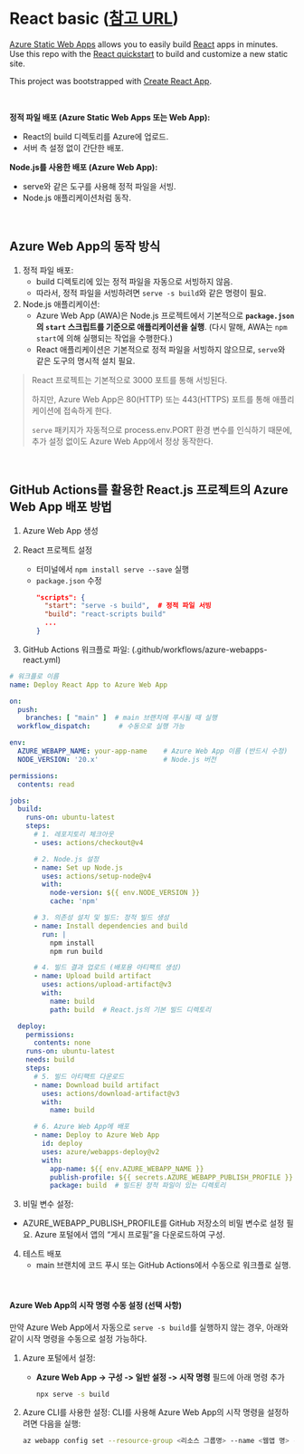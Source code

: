 
# React basic ([참고 URL](https://learn.microsoft.com/ko-kr/azure/app-service/quickstart-nodejs?tabs=linux&pivots=development-environment-azure-portal))

[Azure Static Web Apps](https://docs.microsoft.com/azure/static-web-apps/overview) allows you to easily build [React](https://reactjs.org/) apps in minutes. Use this repo with the [React quickstart](https://docs.microsoft.com/azure/static-web-apps/getting-started?tabs=react) to build and customize a new static site.

This project was bootstrapped with [Create React App](https://github.com/facebook/create-react-app).

<br />

**정적 파일 배포 (Azure Static Web Apps 또는 Web App):**

- React의 build 디렉토리를 Azure에 업로드.
- 서버 측 설정 없이 간단한 배포.

**Node.js를 사용한 배포 (Azure Web App):**

- serve와 같은 도구를 사용해 정적 파일을 서빙.
- Node.js 애플리케이션처럼 동작.


<br />

## Azure Web App의 동작 방식
1. 정적 파일 배포:
   - build 디렉토리에 있는 정적 파일을 자동으로 서빙하지 않음.
   - 따라서, 정적 파일을 서빙하려면 `serve -s build`와 같은 명령이 필요.
2. Node.js 애플리케이션:
   - Azure Web App (AWA)은 Node.js 프로젝트에서 기본적으로 **`package.json`의 `start` 스크립트를 기준으로 애플리케이션을 실행**. (다시 말해, AWA는 `npm start`에 의해 실행되는 작업을 수행한다.)
   - React 애플리케이션은 기본적으로 정적 파일을 서빙하지 않으므로, `serve`와 같은 도구의 명시적 설치 필요.

> React 프로젝트는 기본적으로 3000 포트를 통해 서빙된다.
> 
> 하지만, Azure Web App은 80(HTTP) 또는 443(HTTPS) 포트를 통해 애플리케이션에 접속하게 한다.
> 
> `serve` 패키지가 자동적으로 process.env.PORT 환경 변수를 인식하기 때문에, 추가 설정 없이도 Azure Web App에서 정상 동작한다.

<br />

## GitHub Actions를 활용한 React.js 프로젝트의 Azure Web App 배포 방법

1. Azure Web App 생성

2. React 프로젝트 설정
   - 터미널에서 `npm install serve --save` 실행
   - `package.json` 수정
     ```json
     "scripts": {
       "start": "serve -s build",  # 정적 파일 서빙
       "build": "react-scripts build"
       ...
     }
     ```

3. GitHub Actions 워크플로 파일: (.github/workflows/azure-webapps-react.yml)

  ```yml
  # 워크플로 이름
  name: Deploy React App to Azure Web App
  
  on:
    push:
      branches: [ "main" ]  # main 브랜치에 푸시될 때 실행
    workflow_dispatch:       # 수동으로 실행 가능
  
  env:
    AZURE_WEBAPP_NAME: your-app-name    # Azure Web App 이름 (반드시 수정)
    NODE_VERSION: '20.x'                # Node.js 버전
  
  permissions:
    contents: read
  
  jobs:
    build:
      runs-on: ubuntu-latest
      steps:
        # 1. 레포지토리 체크아웃
        - uses: actions/checkout@v4
  
        # 2. Node.js 설정
        - name: Set up Node.js
          uses: actions/setup-node@v4
          with:
            node-version: ${{ env.NODE_VERSION }}
            cache: 'npm'
  
        # 3. 의존성 설치 및 빌드: 정적 빌드 생성
        - name: Install dependencies and build
          run: |
            npm install
            npm run build
  
        # 4. 빌드 결과 업로드 (배포용 아티팩트 생성)
        - name: Upload build artifact
          uses: actions/upload-artifact@v3
          with:
            name: build
            path: build  # React.js의 기본 빌드 디렉토리
  
    deploy:
      permissions:
        contents: none
      runs-on: ubuntu-latest
      needs: build
      steps:
        # 5. 빌드 아티팩트 다운로드
        - name: Download build artifact
          uses: actions/download-artifact@v3
          with:
            name: build
  
        # 6. Azure Web App에 배포
        - name: Deploy to Azure Web App
          id: deploy
          uses: azure/webapps-deploy@v2
          with:
            app-name: ${{ env.AZURE_WEBAPP_NAME }}
            publish-profile: ${{ secrets.AZURE_WEBAPP_PUBLISH_PROFILE }}
            package: build  # 빌드된 정적 파일이 있는 디렉토리
  ```

3. 비밀 변수 설정:

  - AZURE_WEBAPP_PUBLISH_PROFILE를 GitHub 저장소의 비밀 변수로 설정 필요. Azure 포털에서 앱의 “게시 프로필”을 다운로드하여 구성.

4. 테스트 배포
   - main 브랜치에 코드 푸시 또는 GitHub Actions에서 수동으로 워크플로 실행.

<br />

#### Azure Web App의 시작 명령 수동 설정 (선택 사항)
만약 Azure Web App에서 자동으로 `serve -s build`를 실행하지 않는 경우, 아래와 같이 시작 명령을 수동으로 설정 가능하다.
1. Azure 포털에서 설정:
   - **Azure Web App -> 구성 -> 일반 설정 -> 시작 명령** 필드에 아래 명령 추가
     ```bash
     npx serve -s build
     ```
     
2. Azure CLI를 사용한 설정:
   CLI를 사용해 Azure Web App의 시작 명령을 설정하려면 다음을 실행:
   ```bash
   az webapp config set --resource-group <리소스 그룹명> --name <웹앱 명> --startup-file "npx serve -s build"
   ```
